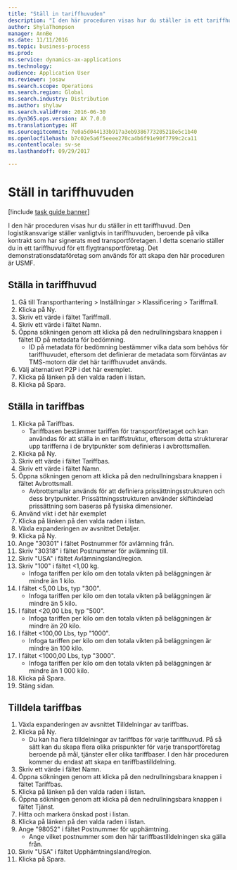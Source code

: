 ```yaml
--- 
title: "Ställ in tariffhuvuden"
description: "I den här proceduren visas hur du ställer in ett tariffhuvud."
author: ShylaThompson
manager: AnnBe
ms.date: 11/11/2016
ms.topic: business-process
ms.prod: 
ms.service: dynamics-ax-applications
ms.technology: 
audience: Application User
ms.reviewer: josaw
ms.search.scope: Operations
ms.search.region: Global
ms.search.industry: Distribution
ms.author: shylaw
ms.search.validFrom: 2016-06-30
ms.dyn365.ops.version: AX 7.0.0
ms.translationtype: HT
ms.sourcegitcommit: 7e0a5d044133b917a3eb9386773205218e5c1b40
ms.openlocfilehash: b7c02e5a6f5eeee270ca4b6f91e90f7799c2ca11
ms.contentlocale: sv-se
ms.lasthandoff: 09/29/2017

---
```

# <a name="set-up-rate-masters"></a>Ställ in tariffhuvuden

[!include [task guide banner](../../includes/task-guide-banner.md)]

I den här proceduren visas hur du ställer in ett tariffhuvud. Den logistikansvarige ställer vanligtvis in tariffhuvuden, beroende på vilka kontrakt som har signerats med transportföretagen. I detta scenario ställer du in ett tariffhuvud för ett flygtransportföretag. Det demonstrationsdataföretag som används för att skapa den här proceduren är USMF.


## <a name="set-up-rate-master"></a>Ställa in tariffhuvud
1. Gå till Transporthantering > Inställningar > Klassificering > Tariffmall.
2. Klicka på Ny.
3. Skriv ett värde i fältet Tariffmall.
4. Skriv ett värde i fältet Namn.
5. Öppna sökningen genom att klicka på den nedrullningsbara knappen i fältet ID på metadata för bedömning.
    * ID på metadata för bedömning bestämmer vilka data som behövs för tariffhuvudet, eftersom det definierar de metadata som förväntas av TMS-motorn där det här tariffhuvudet används.  
6. Välj alternativet P2P i det här exemplet.
7. Klicka på länken på den valda raden i listan.
8. Klicka på Spara.

## <a name="set-up-rate-base"></a>Ställa in tariffbas
1. Klicka på Tariffbas.
    * Tariffbasen bestämmer tariffen för transportföretaget och kan användas för att ställa in en tariffstruktur, eftersom detta strukturerar upp tarifferna i de brytpunkter som definieras i avbrottsmallen.  
2. Klicka på Ny.
3. Skriv ett värde i fältet Tariffbas.
4. Skriv ett värde i fältet Namn.
5. Öppna sökningen genom att klicka på den nedrullningsbara knappen i fältet Avbrottsmall.
    * Avbrottsmallar används för att definiera prissättningsstrukturen och dess brytpunkter. Prissättningsstrukturen använder skiftindelad prissättning som baseras på fysiska dimensioner.  
6. Använd vikt i det här exemplet
7. Klicka på länken på den valda raden i listan.
8. Växla expanderingen av avsnittet Detaljer.
9. Klicka på Ny.
10. Ange "30301" i fältet Postnummer för avlämning från.
11. Skriv "30318" i fältet Postnummer för avlämning till.
12. Skriv "USA" i fältet Avlämningsland/region.
13. Skriv "100" i fältet <1,00 kg.
    * Infoga tariffen per kilo om den totala vikten på beläggningen är mindre än 1 kilo.  
14. I fältet <5,00 Lbs, typ "300".
    * Infoga tariffen per kilo om den totala vikten på beläggningen är mindre än 5 kilo.  
15. I fältet <20,00 Lbs, typ "500".
    * Infoga tariffen per kilo om den totala vikten på beläggningen är mindre än 20 kilo.  
16. I fältet <100,00 Lbs, typ "1000".
    * Infoga tariffen per kilo om den totala vikten på beläggningen är mindre än 100 kilo.  
17. I fältet <1000,00 Lbs, typ "3000".
    * Infoga tariffen per kilo om den totala vikten på beläggningen är mindre än 1 000 kilo.  
18. Klicka på Spara.
19. Stäng sidan.

## <a name="assign-rate-base"></a>Tilldela tariffbas
1. Växla expanderingen av avsnittet Tilldelningar av tariffbas.
2. Klicka på Ny.
    * Du kan ha flera tilldelningar av tariffbas för varje tariffhuvud. På så sätt kan du skapa flera olika prispunkter för varje transportföretag beroende på mål, tjänster eller olika tariffbaser. I den här proceduren kommer du endast att skapa en tariffbastilldelning.  
3. Skriv ett värde i fältet Namn.
4. Öppna sökningen genom att klicka på den nedrullningsbara knappen i fältet Tariffbas.
5. Klicka på länken på den valda raden i listan.
6. Öppna sökningen genom att klicka på den nedrullningsbara knappen i fältet Tjänst.
7. Hitta och markera önskad post i listan.
8. Klicka på länken på den valda raden i listan.
9. Ange "98052" i fältet Postnummer för upphämtning.
    * Ange vilket postnummer som den här tariffbastilldelningen ska gälla från.    
10. Skriv "USA" i fältet Upphämtningsland/region.
11. Klicka på Spara.


